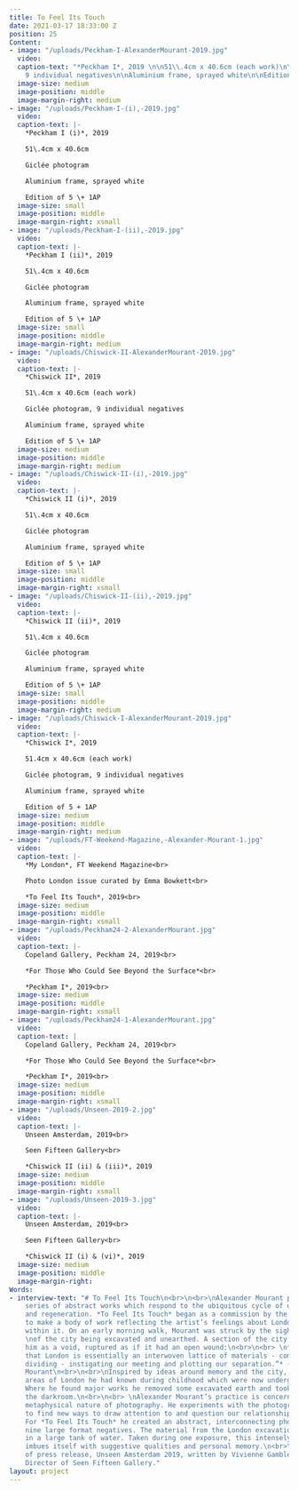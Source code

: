 ```yaml
---
title: To Feel Its Touch
date: 2021-03-17 18:33:00 Z
position: 25
Content:
- image: "/uploads/Peckham-I-AlexanderMourant-2019.jpg"
  video: 
  caption-text: "*Peckham I*, 2019 \n\n51\\.4cm x 40.6cm (each work)\n\nGiclée photogram,
    9 individual negatives\n\nAluminium frame, sprayed white\n\nEdition of 5 \\+ 1AP"
  image-size: medium
  image-position: middle
  image-margin-right: medium
- image: "/uploads/Peckham-I-(i),-2019.jpg"
  video: 
  caption-text: |-
    *Peckham I (i)*, 2019

    51\.4cm x 40.6cm

    Giclée photogram

    Aluminium frame, sprayed white

    Edition of 5 \+ 1AP
  image-size: small
  image-position: middle
  image-margin-right: xsmall
- image: "/uploads/Peckham-I-(ii),-2019.jpg"
  video: 
  caption-text: |-
    *Peckham I (ii)*, 2019

    51\.4cm x 40.6cm

    Giclée photogram

    Aluminium frame, sprayed white

    Edition of 5 \+ 1AP
  image-size: small
  image-position: middle
  image-margin-right: medium
- image: "/uploads/Chiswick-II-AlexanderMourant-2019.jpg"
  video: 
  caption-text: |-
    *Chiswick II*, 2019

    51\.4cm x 40.6cm (each work)

    Giclée photogram, 9 individual negatives

    Aluminium frame, sprayed white

    Edition of 5 \+ 1AP
  image-size: medium
  image-position: middle
  image-margin-right: medium
- image: "/uploads/Chiswick-II-(i),-2019.jpg"
  video: 
  caption-text: |-
    *Chiswick II (i)*, 2019

    51\.4cm x 40.6cm

    Giclée photogram

    Aluminium frame, sprayed white

    Edition of 5 \+ 1AP
  image-size: small
  image-position: middle
  image-margin-right: xsmall
- image: "/uploads/Chiswick-II-(ii),-2019.jpg"
  video: 
  caption-text: |-
    *Chiswick II (ii)*, 2019

    51\.4cm x 40.6cm

    Giclée photogram

    Aluminium frame, sprayed white

    Edition of 5 \+ 1AP
  image-size: small
  image-position: middle
  image-margin-right: medium
- image: "/uploads/Chiswick-I-AlexanderMourant-2019.jpg"
  video: 
  caption-text: |-
    *Chiswick I*, 2019

    51.4cm x 40.6cm (each work)

    Giclée photogram, 9 individual negatives

    Aluminium frame, sprayed white

    Edition of 5 + 1AP
  image-size: medium
  image-position: middle
  image-margin-right: medium
- image: "/uploads/FT-Weekend-Magazine,-Alexander-Mourant-1.jpg"
  video: 
  caption-text: |-
    *My London*, FT Weekend Magazine<br>

    Photo London issue curated by Emma Bowkett<br>

    *To Feel Its Touch*, 2019<br>
  image-size: medium
  image-position: middle
  image-margin-right: xsmall
- image: "/uploads/Peckham24-2-AlexanderMourant.jpg"
  video: 
  caption-text: |-
    Copeland Gallery, Peckham 24, 2019<br>

    *For Those Who Could See Beyond the Surface*<br>

    *Peckham I*, 2019<br>
  image-size: medium
  image-position: middle
  image-margin-right: xsmall
- image: "/uploads/Peckham24-1-AlexanderMourant.jpg"
  video: 
  caption-text: |
    Copeland Gallery, Peckham 24, 2019<br>

    *For Those Who Could See Beyond the Surface*<br>

    *Peckham I*, 2019<br>
  image-size: medium
  image-position: middle
  image-margin-right: xsmall
- image: "/uploads/Unseen-2019-2.jpg"
  video: 
  caption-text: |-
    Unseen Amsterdam, 2019<br>

    Seen Fifteen Gallery<br>

    *Chiswick II (ii) & (iii)*, 2019
  image-size: medium
  image-position: middle
  image-margin-right: xsmall
- image: "/uploads/Unseen-2019-3.jpg"
  video: 
  caption-text: |-
    Unseen Amsterdam, 2019<br>

    Seen Fifteen Gallery<br>

    *Chiswick II (i) & (vi)*, 2019
  image-size: medium
  image-position: middle
  image-margin-right: 
Words:
- interview-text: "# To Feel Its Touch\n<br>\n<br>\nAlexander Mourant presents a new
    series of abstract works which respond to the ubiquitous cycle of urban renewal
    and regeneration. *To Feel Its Touch* began as a commission by the Financial Times
    to make a body of work reflecting the artist’s feelings about London and his place
    within it. On an early morning walk, Mourant was struck by the sight of an area
    \nof the city being excavated and unearthed. A section of the city appeared before
    him as a void, ruptured as if it had an open wound:\n<br>\n<br> \n*“I realised
    that London is essentially an interwoven lattice of materials - combining and
    dividing - instigating our meeting and plotting our separation.”* - Alexander
    Mourant\n<br>\n<br>\nInspired by ideas around memory and the city, Mourant retraced
    areas of London he had known during childhood which were now undergoing change.
    Where he found major works he removed some excavated earth and took it back to
    the darkroom.\n<br>\n<br> \nAlexander Mourant’s practice is concerned with the
    metaphysical nature of photography. He experiments with the photographic process
    to find new ways to draw attention to and question our relationship to our environment.
    For *To Feel Its Touch* he created an abstract, interconnecting photogram using
    nine large format negatives. The material from the London excavations was suspended
    in a large tank of water. Taken during one exposure, this intensely physical process
    imbues itself with suggestive qualities and personal memory.\n<br>\n<br>\nExcerpt
    of press release, Unseen Amsterdam 2019, written by Vivienne Gamble, Founder &
    Director of Seen Fifteen Gallery."
layout: project
---
```


